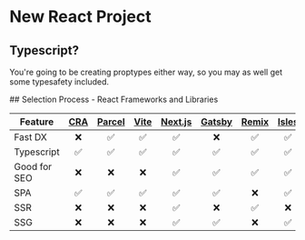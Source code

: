 # New React Project

## Typescript?

You're going to be creating proptypes either way, so you may as well get some typesafety included.

## Selection Process - React Frameworks and Libraries

| **Feature**  | [CRA] | [Parcel] | [Vite] | [Next.js] | [Gatsby] | [Remix] | [Isles] | [Astro.js] |
| ------------ | :---: | :------: | :----: | :-------: | :------: | :-----: | :-----: | :--------: |
| Fast DX      |  ❌   |    ✅    |   ✅   |    ✅     |    ❌    |   ✅    |   ✅    |     ✅     |
| Typescript   |  ✅   |    ✅    |   ✅   |    ✅     |    ✅    |   ✅    |   ✅    |     ✅     |
| Good for SEO |  ❌   |    ❌    |   ❌   |    ✅     |    ✅    |   ✅    |   ✅    |     ✅     |
| SPA          |  ✅   |    ✅    |   ✅   |    ✅     |    ✅    |   ❌    |   ✅    |     ✅     |
| SSR          |  ❌   |    ❌    |   ❌   |    ✅     |    ❌    |   ✅    |   ❌    |     ❌     |
| SSG          |  ❌   |    ❌    |   ❌   |    ✅     |    ✅    |   ❌    |   ✅    |     ✅     |

<!-- MARDOWN REFERENCES -->

[cra]: https://reactjs.org/docs/create-a-new-react-app.html
[parcel]: https://parceljs.org/
[vite]: https://vitejs.dev/
[next.js]: https://nextjs.org/
[gatsby]: https://www.gatsbyjs.com/
[remix]: https://remix.run/
[isles]: https://github.com/ElMassimo/iles
[astro.js]: https://astro.build/
